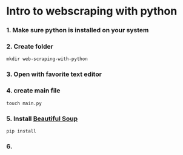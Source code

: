 # Intro to webscraping with python

### 1. Make sure python is installed on your system
### 2. Create folder 
    mkdir web-scraping-with-python
### 3. Open with favorite text editor
### 4. create main file
    touch main.py
### 5. Install [Beautiful Soup](https://google.com/)
    pip install 
### 6. 